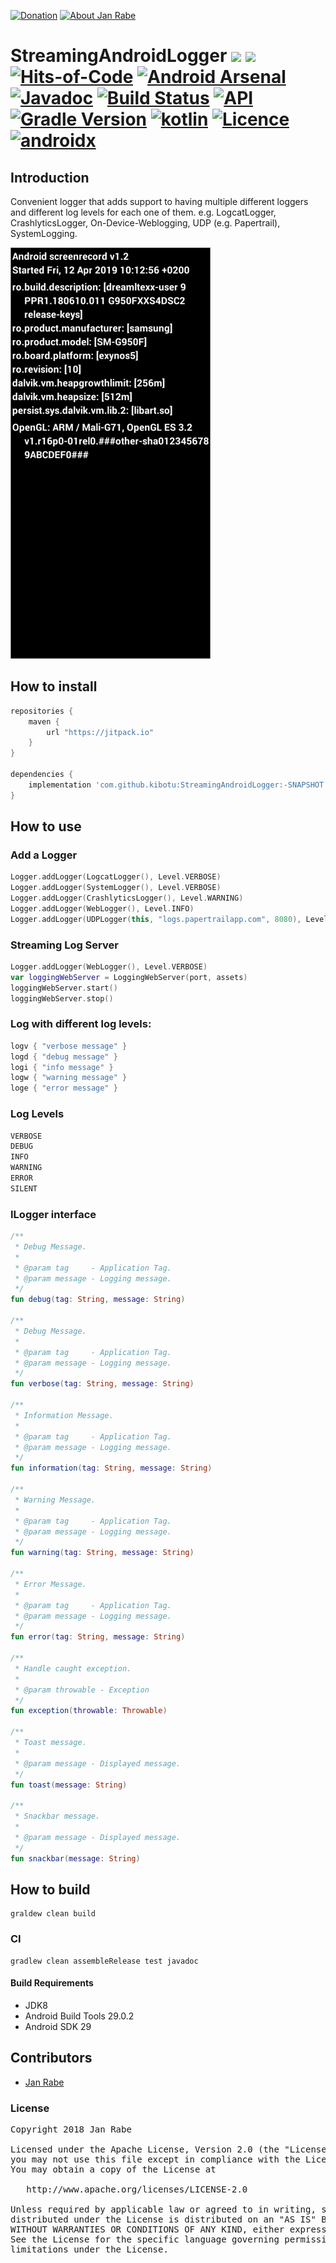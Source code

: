 [![Donation](https://img.shields.io/badge/buy%20me%20a%20beer-brightgreen.svg)](https://www.paypal.me/janrabe/5) [![About Jan Rabe](https://img.shields.io/badge/about-me-green.svg)](https://about.me/janrabe)
# StreamingAndroidLogger [![](https://jitpack.io/v/kibotu/StreamingAndroidLogger.svg)](https://jitpack.io/#kibotu/StreamingAndroidLogger) [![](https://jitpack.io/v/kibotu/StreamingAndroidLogger/month.svg)](https://jitpack.io/#kibotu/StreamingAndroidLogger) [![Hits-of-Code](https://hitsofcode.com/github/kibotu/StreamingAndroidLogger)](https://hitsofcode.com/view/github/kibotu/StreamingAndroidLogger) [![Android Arsenal](https://img.shields.io/badge/Android%20Arsenal-Streaming%20Android%20Logger-brightgreen.svg?style=flat)](https://android-arsenal.com/details/1/7622) [![Javadoc](https://img.shields.io/badge/javadoc-SNAPSHOT-green.svg)](https://jitpack.io/com/github/kibotu/StreamingAndroidLogger/master-SNAPSHOT/javadoc/index.html) [![Build Status](https://travis-ci.org/kibotu/StreamingAndroidLogger.svg?branch=master)](https://travis-ci.org/kibotu/StreamingAndroidLogger) [![API](https://img.shields.io/badge/API-15%2B-brightgreen.svg?style=flat)](https://android-arsenal.com/api?level=15)  [![Gradle Version](https://img.shields.io/badge/gradle-5.6.1-green.svg)](https://docs.gradle.org/current/release-notes) [![kotlin](https://img.shields.io/badge/kotlin-1.3.50-green.svg)](https://kotlinlang.org/) [![Licence](https://img.shields.io/badge/licence-Apache%202-blue.svg)](https://raw.githubusercontent.com/kibotu/StreamingAndroidLogger/master/LICENSE) [![androidx](https://img.shields.io/badge/androidx-brightgreen.svg)](https://developer.android.com/topic/libraries/support-library/refactor)

## Introduction

Convenient logger that adds support to having multiple different loggers and different log levels for each one of them. e.g. LogcatLogger, CrashlyticsLogger, On-Device-Weblogging, UDP (e.g. Papertrail), SystemLogging. 

![demo](demo.gif)

## How to install
```groovy
repositories {
    maven {
        url "https://jitpack.io"
    }
}

dependencies {
    implementation 'com.github.kibotu:StreamingAndroidLogger:-SNAPSHOT'
}
```
## How to use

### Add a Logger

```kotlin
Logger.addLogger(LogcatLogger(), Level.VERBOSE)
Logger.addLogger(SystemLogger(), Level.VERBOSE)
Logger.addLogger(CrashlyticsLogger(), Level.WARNING)
Logger.addLogger(WebLogger(), Level.INFO)
Logger.addLogger(UDPLogger(this, "logs.papertrailapp.com", 8080), Level.INFO)
```

### Streaming Log Server

```kotlin
Logger.addLogger(WebLogger(), Level.VERBOSE)
var loggingWebServer = LoggingWebServer(port, assets)
loggingWebServer.start()
loggingWebServer.stop()
```

### Log with different log levels:

```kotlin
logv { "verbose message" }
logd { "debug message" }
logi { "info message" }
logw { "warning message" }
loge { "error message" }
````

### Log Levels

```kotlin
VERBOSE
DEBUG
INFO
WARNING
ERROR
SILENT
```

### ILogger interface

```kotlin
/**
 * Debug Message.
 *
 * @param tag     - Application Tag.
 * @param message - Logging message.
 */
fun debug(tag: String, message: String)

/**
 * Debug Message.
 *
 * @param tag     - Application Tag.
 * @param message - Logging message.
 */
fun verbose(tag: String, message: String)

/**
 * Information Message.
 *
 * @param tag     - Application Tag.
 * @param message - Logging message.
 */
fun information(tag: String, message: String)

/**
 * Warning Message.
 *
 * @param tag     - Application Tag.
 * @param message - Logging message.
 */
fun warning(tag: String, message: String)

/**
 * Error Message.
 *
 * @param tag     - Application Tag.
 * @param message - Logging message.
 */
fun error(tag: String, message: String)

/**
 * Handle caught exception.
 *
 * @param throwable - Exception
 */
fun exception(throwable: Throwable)

/**
 * Toast message.
 *
 * @param message - Displayed message.
 */
fun toast(message: String)

/**
 * Snackbar message.
 *
 * @param message - Displayed message.
 */
fun snackbar(message: String)
```

## How to build

    graldew clean build

### CI

    gradlew clean assembleRelease test javadoc

#### Build Requirements

- JDK8
- Android Build Tools 29.0.2
- Android SDK 29

## Contributors

- [Jan Rabe](jan.rabe@kibotu.net)

### License

<pre>
Copyright 2018 Jan Rabe

Licensed under the Apache License, Version 2.0 (the "License");
you may not use this file except in compliance with the License.
You may obtain a copy of the License at

   http://www.apache.org/licenses/LICENSE-2.0

Unless required by applicable law or agreed to in writing, software
distributed under the License is distributed on an "AS IS" BASIS,
WITHOUT WARRANTIES OR CONDITIONS OF ANY KIND, either express or implied.
See the License for the specific language governing permissions and
limitations under the License.
</pre>
